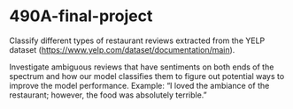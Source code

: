 # 490A-final-project

Classify different types of restaurant reviews extracted from the YELP dataset (https://www.yelp.com/dataset/documentation/main).

Investigate ambiguous reviews that have sentiments on both ends of the spectrum and how our model classifies them to figure out potential ways to improve the model performance.
Example: “I loved the ambiance of the restaurant; however, the food was absolutely terrible.”
